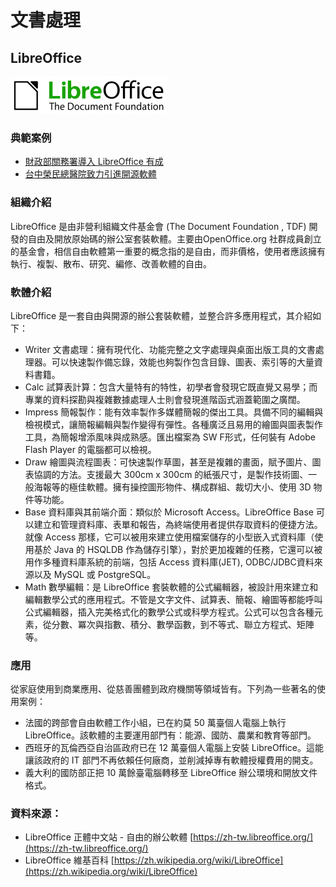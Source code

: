 # **文書處理**

## **LibreOffice**

![](/assets/LibreOffice.png)

### 典範案例

* [財政部關務署導入 LibreOffice 有成](/cai-zheng-bu-guan-wu-shu-dao-ru-libreoffice-you-cheng.md)
* [台中榮民總醫院致力引進開源軟體](//use-case/vghtc.md)

### 組織介紹

LibreOffice 是由非營利組織文件基金會 \(The Document Foundation , TDF\) 開發的自由及開放原始碼的辦公室套裝軟體。主要由OpenOffice.org 社群成員創立的基金會，相信自由軟體第一重要的概念指的是自由，而非價格，使用者應該擁有執行、複製、散布、研究、編修、改善軟體的自由。

### 軟體介紹

LibreOffice 是一套自由與開源的辦公套裝軟體，並整合許多應用程式，其介紹如下：

* Writer 文書處理：擁有現代化、功能完整之文字處理與桌面出版工具的文書處理器。可以快速製作備忘錄，效能也夠製作包含目錄、圖表、索引等的大量資料書籍。
* Calc 試算表計算：包含大量特有的特性，初學者會發現它既直覺又易學；而專業的資料探勘與複雜數據處理人士則會發現進階函式涵蓋範圍之廣闊。
* Impress 簡報製作：能有效率製作多媒體簡報的傑出工具。具備不同的編輯與檢視模式，讓簡報編輯與製作變得有彈性。各種廣泛且易用的繪圖與圖表製作工具，為簡報增添風味與成熟感。匯出檔案為 SW F形式，任何裝有 Adobe Flash Player 的電腦都可以檢視。
* Draw 繪圖與流程圖表：可快速製作草圖，甚至是複雜的畫面，賦予圖片、圖表協調的方法。支援最大 300cm x 300cm 的紙張尺寸，是製作技術圖、一般海報等的極佳軟體。擁有操控圖形物件、構成群組、裁切大小、使用 3D 物件等功能。
* Base 資料庫與其前端介面：類似於 Microsoft Access。LibreOffice Base 可以建立和管理資料庫、表單和報告，為終端使用者提供存取資料的便捷方法。就像 Access 那樣，它可以被用來建立使用檔案儲存的小型嵌入式資料庫（使用基於 Java 的 HSQLDB 作為儲存引擎），對於更加複雜的任務，它還可以被用作多種資料庫系統的前端，包括 Access 資料庫\(JET\), ODBC/JDBC資料來源以及 MySQL 或 PostgreSQL。
* Math 數學編輯：是 LibreOffice 套裝軟體的公式編輯器，被設計用來建立和編輯數學公式的應用程式。不管是文字文件、試算表、簡報、繪圖等都能呼叫公式編輯器，插入完美格式化的數學公式或科學方程式。公式可以包含各種元素，從分數、冪次與指數、積分、數學函數，到不等式、聯立方程式、矩陣等。

### 應用

從家庭使用到商業應用、從慈善團體到政府機關等領域皆有。下列為一些著名的使用案例：

* 法國的跨部會自由軟體工作小組，已在約莫 50 萬臺個人電腦上執行 LibreOffice。該軟體的主要運用部門有：能源、國防、農業和教育等部門。
* 西班牙的瓦倫西亞自治區政府已在 12 萬臺個人電腦上安裝 LibreOffice。這能讓該政府的 IT 部門不再依賴任何廠商，並削減掉專有軟體授權費用的開支。 
* 義大利的國防部正把 10 萬餘臺電腦轉移至 LibreOffice 辦公環境和開放文件格式。

### 資料來源：

* LibreOffice 正體中文站 - 自由的辦公軟體 [https://zh-tw.libreoffice.org/](https://zh-tw.libreoffice.org/)
* LibreOffice 維基百科 [https://zh.wikipedia.org/wiki/LibreOffice](https://zh.wikipedia.org/wiki/LibreOffice)



